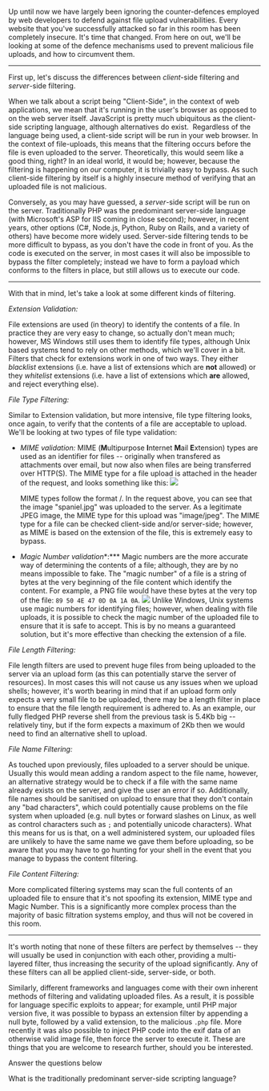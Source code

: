 
Up until now we have largely been ignoring the counter\-defences employed by web developers to defend against file upload vulnerabilities. Every website that you've successfully attacked so far in this room has been completely insecure. It's time that changed. From here on out, we'll be looking at some of the defence mechanisms used to prevent malicious file uploads, and how to circumvent them.

---

First up, let's discuss the differences between *client*\-side filtering and *server*\-side filtering.

When we talk about a script being "Client\-Side", in the context of web applications, we mean that it's running in the user's browser as opposed to on the web server itself. JavaScript is pretty much ubiquitous as the client\-side scripting language, although alternatives do exist.  Regardless of the language being used, a client\-side script will be run in your web browser. In the context of file\-uploads, this means that the filtering occurs before the file is even uploaded to the server. Theoretically, this would seem like a good thing, right? In an ideal world, it would be; however, because the filtering is happening on *our* computer, it is trivially easy to bypass. As such client\-side filtering by itself is a highly insecure method of verifying that an uploaded file is not malicious.

Conversely, as you may have guessed, a *server*\-side script will be run on the server. Traditionally PHP was the predominant server\-side language (with Microsoft's ASP for IIS coming in close second); however, in recent years, other options (C#, Node.js, Python, Ruby on Rails, and a variety of others) have become more widely used. Server\-side filtering tends to be more difficult to bypass, as you don't have the code in front of you. As the code is executed on the server, in most cases it will also be impossible to bypass the filter completely; instead we have to form a payload which conforms to the filters in place, but still allows us to execute our code.

---

With that in mind, let's take a look at some different kinds of filtering.

*Extension Validation:*

File extensions are used (in theory) to identify the contents of a file. In practice they are very easy to change, so actually don't mean much; however, MS Windows still uses them to identify file types, although Unix based systems tend to rely on other methods, which we'll cover in a bit. Filters that check for extensions work in one of two ways. They either *blacklist* extensions (i.e. have a list of extensions which are **not** allowed) or they *whitelist* extensions (i.e. have a list of extensions which **are** allowed, and reject everything else).

*File Type Filtering:*

Similar to Extension validation, but more intensive, file type filtering looks, once again, to verify that the contents of a file are acceptable to upload. We'll be looking at two types of file type validation:

*   *MIME validation:* MIME (**M**ultipurpose **I**nternet **M**ail **E**xtension) types are used as an identifier for files \-\- originally when transfered as attachments over email, but now also when files are being transferred over HTTP(S). The MIME type for a file upload is attached in the header of the request, and looks something like this:
    ![](https://i.imgur.com/uptWRKW.png)

    MIME types follow the format /. In the request above, you can see that the image "spaniel.jpg" was uploaded to the server. As a legitimate JPEG image, the MIME type for this upload was "image/jpeg". The MIME type for a file can be checked client\-side and/or server\-side; however, as MIME is based on the extension of the file, this is extremely easy to bypass.

*   *Magic Number validation**:*** Magic numbers are the more accurate way of determining the contents of a file; although, they are by no means impossible to fake. The "magic number" of a file is a string of bytes at the very beginning of the file content which identify the content. For example, a PNG file would have these bytes at the very top of the file: `89 50 4E 47 0D 0A 1A 0A`.
    ![](https://i.imgur.com/vHQWOgi.png)
    Unlike Windows, Unix systems use magic numbers for identifying files; however, when dealing with file uploads, it is possible to check the magic number of the uploaded file to ensure that it is safe to accept. This is by no means a guaranteed solution, but it's more effective than checking the extension of a file.

*File Length Filtering:*

File length filters are used to prevent huge files from being uploaded to the server via an upload form (as this can potentially starve the server of resources). In most cases this will not cause us any issues when we upload shells; however, it's worth bearing in mind that if an upload form only expects a very small file to be uploaded, there may be a length filter in place to ensure that the file length requirement is adhered to. As an example, our fully fledged PHP reverse shell from the previous task is 5.4Kb big \-\- relatively tiny, but if the form expects a maximum of 2Kb then we would need to find an alternative shell to upload.

*File Name Filtering:*

As touched upon previously, files uploaded to a server should be unique. Usually this would mean adding a random aspect to the file name, however, an alternative strategy would be to check if a file with the same name already exists on the server, and give the user an error if so. Additionally, file names should be sanitised on upload to ensure that they don't contain any "bad characters", which could potentially cause problems on the file system when uploaded (e.g. null bytes or forward slashes on Linux, as well as control characters such as `;` and potentially unicode characters). What this means for us is that, on a well administered system, our uploaded files are unlikely to have the same name we gave them before uploading, so be aware that you may have to go hunting for your shell in the event that you manage to bypass the content filtering.

*File Content Filtering:*

More complicated filtering systems may scan the full contents of an uploaded file to ensure that it's not spoofing its extension, MIME type and Magic Number. This is a significantly more complex process than the majority of basic filtration systems employ, and thus will not be covered in this room.

---

It's worth noting that none of these filters are perfect by themselves \-\- they will usually be used in conjunction with each other, providing a multi\-layered filter, thus increasing the security of the upload significantly. Any of these filters can all be applied client\-side, server\-side, or both.

Similarly, different frameworks and languages come with their own inherent methods of filtering and validating uploaded files. As a result, it is possible for language specific exploits to appear; for example, until PHP major version five, it was possible to bypass an extension filter by appending a null byte, followed by a valid extension, to the malicious `.php` file. More recently it was also possible to inject PHP code into the exif data of an otherwise valid image file, then force the server to execute it. These are things that you are welcome to research further, should you be interested.

Answer the questions below

What is the traditionally predominant server\-side scripting language?